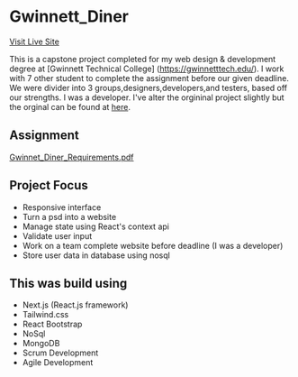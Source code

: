 # Gwinnett_Diner

[Visit Live Site](https://gwinnett-diner-v2.vercel.app/)

This is a capstone project completed for my web design & development degree at [Gwinnett Technical College] (https://gwinnetttech.edu/). I work with 7 other student to complete the assignment before our given deadline. We were divider into 3 groups,designers,developers,and testers, based off our strengths. I was a developer. I've alter the orgininal project slightly but the orginal can be found at [here](https://gwinnett-diner.vercel.app/).

## Assignment
[Gwinnet_Diner_Requirements.pdf](https://github.com/nsikan-na/Gwinnett_Dinner-v2/files/8337603/Gwinnet_Diner_Requirements.pdf)


## Project Focus

- Responsive interface
- Turn a psd into a website
- Manage state using React's context api
- Validate user input
- Work on a team complete website before deadline (I was a developer)
- Store user data in database using nosql

## This was build using

- Next.js (React.js framework)
- Tailwind.css
- React Bootstrap
- NoSql
- MongoDB
- Scrum Development
- Agile Development



